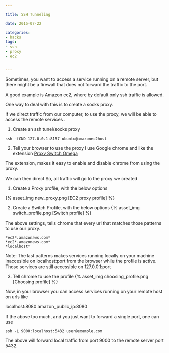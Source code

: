 ```yaml
---

title: SSH Tunneling

date: 2015-07-22

categories:
- hacks
tags:
- ssh
- proxy
- ec2


---
```


Sometimes, you want to access a service running on a remote server, but there might be a firewall that does not forward the traffic to the port.

A good example is Amazon ec2, where by default only ssh traffic is allowed.

One way to deal with this is to create a socks proxy.
<!-- more -->
If we direct traffic from our computer, to use the proxy, we will be able to access the remote services .

1) Create an ssh tunel/socks proxy

```
ssh -fCND 127.0.0.1:8157 ubuntu@amazonec2host
```

2) Tell your browser to use the proxy
I use Google chrome and like the extension [Proxy Switch Omega](https://chrome.google.com/webstore/detail/proxy-switchyomega/padekgcemlokbadohgkifijomclgjgif?hl=en)

The extension, makes it easy to enable and disable chrome from using the proxy.



We can then direct So, all traffic will go to the proxy we created

1) Create a Proxy profile, with the below options

{% asset_img  new_proxy.png [EC2 proxy profile] %}

2) Create a Switch Profile, with the below options
{% asset_img  switch_profile.png [Switch profile] %}

The above settings, tells chrome that every url that matches those patterns to use our proxy.

```
*ec2*.amazonaws.com*
*ec2*.amazonaws.com*
*localhost*
```

Note: The last patterns makes services running locally on your machine inaccesible on localhost:port from the browser while the profile is active. Those services are still accessible on 127.0.0.1:port


3) Tell chrome to use the profile
{% asset_img  choosing_profile.png [Choosing profile] %}

Now, in your browser you can access services running on your remote host on urls like

localhost:8080
amazon_public_ip:8080


If the above too much, and you just want to forward a single port, one can use

```
ssh -L 9000:localhost:5432 user@example.com
```
The above will forward local traffic from port 9000 to the remote server port 5432.
